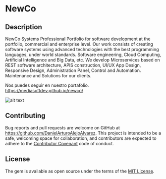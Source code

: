 # NewCo

## Description
NewCo Systems Professional Portfolio for software development at the portfolio, commercial and enterprise level. Our work consists of creating software systems using advanced technologies with the best programming languages, under world standards. Software engineering, Cloud Computing, Artificial Intelligence and Big Data, etc.
We develop Microservices based on REST software architecture, APIS construction, UI/UX App Design, Responsive Design, Administration Panel, Control and Automation. Maintenance and Solutions for our clients.


Nos puedes seguir en nuestro portafolio. https://mediasoftdev.github.io/newco/

![alt text](https://i.pinimg.com/736x/fa/59/95/fa5995fb0136678c3ceb77a2a4769d93.jpg)


## Contributing

Bug reports and pull requests are welcome on GitHub at https://github.com/DanielArturoAlejoAlvarez. This project is intended to be a safe, welcoming space for collaboration, and contributors are expected to adhere to the [Contributor Covenant](http://contributor-covenant.org) code of conduct.

## License

The gem is available as open source under the terms of the [MIT License](http://opensource.org/licenses/MIT).

```

```